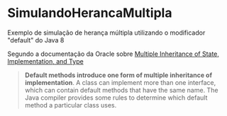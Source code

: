 # SimulandoHerancaMultipla
Exemplo de simulação de herança múltipla utilizando o modificador "default" do Java 8

Segundo a documentação da Oracle sobre [Multiple Inheritance of State, Implementation, and Type](https://docs.oracle.com/javase/tutorial/java/IandI/multipleinheritance.html)

> **Default methods introduce one form of multiple inheritance of implementation**. A class can implement more than one interface, which can contain default methods that have the same name. The Java compiler provides some rules to determine which default method a particular class uses.
